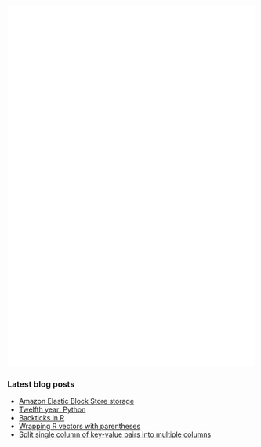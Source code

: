 <img align = "left" src="github-metrics.svg" />
<img src="metrics.plugin.achievements.compact.svg" />

### Latest blog posts

<!-- BLOG-POST-LIST:START -->
- [Amazon Elastic Block Store storage](https://davetang.org/muse/2022/12/06/amazon-ebs-storage/)
- [Twelfth year: Python](https://davetang.org/muse/2022/10/05/twelfth-year-python/)
- [Backticks in R](https://davetang.org/muse/2022/09/07/backticks-in-r/)
- [Wrapping R vectors with parentheses](https://davetang.org/muse/2022/09/05/wrapping-r-vectors-with-parentheses/)
- [Split single column of key-value pairs into multiple columns](https://davetang.org/muse/2022/09/02/split-single-column-of-key-value-pairs-into-multiple-columns/)
<!-- BLOG-POST-LIST:END -->
